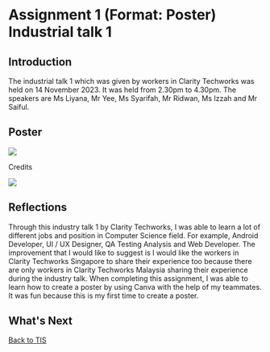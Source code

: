 # Assignment 1 (Format: Poster) Industrial talk 1
<h2>Introduction</h2>
<p>The industrial talk 1 which was given by workers in Clarity Techworks was held on 14 November 2023. It was held from 2.30pm to 4.30pm. The speakers are Ms Liyana, Mr Yee, Ms Syarifah, Mr Ridwan, Ms Izzah and Mr Saiful.</p>
<h2> Poster</h2>
<img src="https://github.com/chuahhw/poster/assets/147809633/797d0543-dbfb-49b0-a616-c5e9f7559919" />
<p>Credits</p>
<img src="https://github.com/chuahhw/poster/assets/147809633/483c3b84-a9d6-40cd-ae79-5a81f1125173" />

<h2>Reflections</h2>
<p>Through this industry talk 1 by Clarity Techworks, I was able to learn a lot of different jobs and position in Computer Science field. For example, Android Developer, UI / UX Designer, QA Testing Analysis and Web Developer. The improvement that I would like to suggest is I would like the workers in Clarity Techworks Singapore to share their experience too because there are only workers in Clarity Techworks Malaysia sharing their experience during the industry talk. When completing this assignment, I was able to learn how to create a poster by using Canva with the help of my teammates. It was fun because this is my first time to create a poster. </p>
<h2>What's Next</h2>

<a href="https://github.com/chuahhw/TIS">Back to TIS</a>
